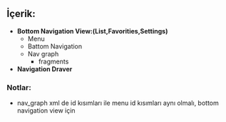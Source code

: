 ## İçerik:
- **Bottom Navigation View:(List,Favorities,Settings)**
  - Menu
  - Battom Navigation
  - Nav graph
    - fragments 
- **Navigation Draver**

 ### Notlar:
 - nav_graph xml de id kısımları ile menu id kısımları aynı olmalı, bottom navigation view için 
